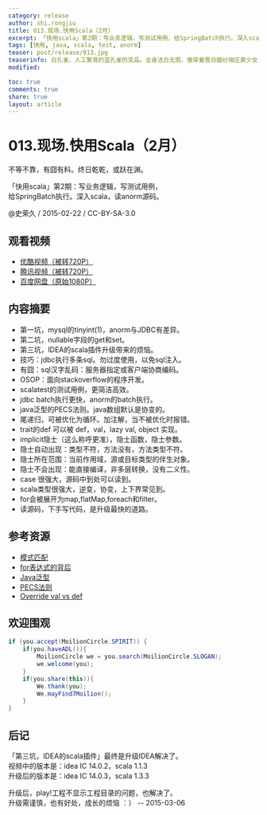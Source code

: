 ```yaml
---
category: release
author: shi.rongjiu
title: 013.现场.快用Scala（2月）
excerpt: 「快用scala」第2期：写业务逻辑，写测试用例，给SpringBatch执行。深入scala，读anorm源码。
tags: [快用, java, scala, test, anorm]
teaser: post/release/013.jpg
teaserinfo: 白孔雀，人工繁育的蓝孔雀的变品。全身洁白无瑕，像穿着雪白婚纱端庄美少女，但，雌孔雀们并不这么认为 :D
modified: 

toc: true
comments: true
share: true
layout: article
---
```


# 013.现场.快用Scala（2月）

不等不靠，有囧有料。终日乾乾，或跃在渊。  

「快用scala」第2期：写业务逻辑，写测试用例，  
给SpringBatch执行。深入scala，读anorm源码。  

@史荣久 / 2015-02-22 / CC-BY-SA-3.0  

## 观看视频

  * [优酷视频（被转720P）](http://v.youku.com/v_show/id_XODk4MDA2NTQw.html)
  * [腾讯视频（被转720P）](http://v.qq.com/page/e/r/h/e0147kurmrh.html)
  * [百度网盘（原始1080P）](http://pan.baidu.com/share/link?shareid=3935315343&uk=1380913564&fid=947382626103785)

## 内容摘要

  * 第一坑，mysql的tinyint(1)，anorm与JDBC有差异。
  * 第二坑，nullable字段的get和set。
  * 第三坑，IDEA的scala插件升级带来的烦恼。
  * 技巧：jdbc执行多条sql。勿过度使用，以免sql注入。
  * 有囧：sql汉字乱码：服务器指定或客户端协商编码。
  * OSOP：面向stackoverflow的程序开发。
  * scalatest的测试用例，更简洁高效。
  * jdbc batch执行更快，anorm的batch执行。
  * java泛型的PECS法则。java数组默认是协变的。
  * 尾递归，可被优化为循环。加注解，当不被优化时报错。
  * trait的def 可以被 def，val，lazy val, object 实现。
  * implicit隐士（这么称呼更准），隐士函数，隐士参数。
  * 隐士自动出现：类型不符，方法没有，方法类型不符。
  * 隐士所在范围：当前作用域，源或目标类型的伴生对象。
  * 隐士不会出现：能直接编译，非多层转换，没有二义性。
  * case 很强大，源码中到处可以读到。
  * scala类型很强大，逆变，协变，上下界常见到。
  * for会被展开为map,flatMap,foreach和filter。
  * 读源码，下手写代码，是升级最快的道路。

## 参考资源

  * [模式匹配](http://hongjiang.info/scala-pattern-matching-1/)
  * [for表达式的背后](http://hongjiang.info/scala-pitfalls-3/)
  * [Java泛型](http://hongjiang.info/java-generics)
  * [PECS法则](http://stackoverflow.com/questions/2723397)
  * [Override val vs def](http://stackoverflow.com/questions/19642053)

## 欢迎围观

``` java
if (you.accept(MoilionCircle.SPIRIT)) {
    if(you.haveADL()){
        MoilionCircle we = you.search(MoilionCircle.SLOGAN);
        we.welcome(you);
    }
    if(you.share(this)){
        We.thank(you);
        We.mayFind7Moilion();
    }
}
```

## 后记

「第三坑，IDEA的scala插件」最终是升级IDEA解决了。  
视频中的版本是：idea IC 14.0.2，scala 1.1.3  
升级后的版本是：idea IC 14.0.3，scala 1.3.3  

升级后，play!工程不显示工程目录的问题，也解决了。  
升级需谨慎，也有好处，成长的烦恼 ：）
 -- 2015-03-06
